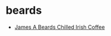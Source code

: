 # beards

 * [James A Beards Chilled Irish Coffee](index/j/james-a-beards-chilled-irish-coffee-200142.json)
